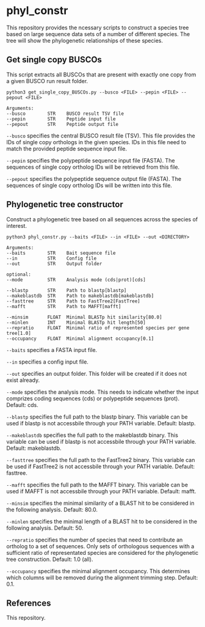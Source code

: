 # phyl_constr
This repository provides the ncessary scripts to construct a species tree based on large sequence data sets of a number of different species. The tree will show the phylogenetic relationships of these species.

## Get single copy BUSCOs ###
This script extracts all BUSCOs that are present with exactly one copy from a given BUSCO run result folder.

```
python3 get_single_copy_BUSCOs.py --busco <FILE> --pepin <FILE> --pepout <FILE>

Arguments:
--busco        STR    BUSCO result TSV file
--pepin        STR    Peptide input file
--pepout       STR    Peptide output file
```

`--busco` specifies the central BUSCO result file (TSV). This file provides the IDs of single copy orthologs in the given species. IDs in this file need to match the provided peptide sequence input file.

`--pepin` specifies the polypeptide sequence input file (FASTA). The sequences of single copy ortholog IDs will be retrieved from this file.

`--pepout` specifies the polypeptide sequence output file (FASTA). The sequences of single copy ortholog IDs will be written into this file.


## Phylogenetic tree constructor ##
Construct a phylogenetic tree based on all sequences across the species of interest.

```
python3 phyl_constr.py --baits <FILE> --in <FILE> --out <DIRECTORY>

Arguments:
--baits        STR    Bait sequence file
--in           STR    Config file
--out          STR    Output folder

optional:
--mode         STR    Analysis mode (cds|prot)[cds]

--blastp       STR    Path to blastp[blastp]
--makeblastdb  STR    Path to makeblastdb[makeblastdb]
--fasttree     STR    Path to FastTree2[FastTree]
--mafft        STR    Path to MAFFT[mafft]
				
--minsim       FLOAT  Minimal BLASTp hit similarity[80.0]
--minlen       INT    Minimal BLASTp hit length[50]
--repratio     FLOAT  Minimal ratio of represented species per gene tree[1.0]
--occupancy    FLOAT  Minimal alignment occupancy[0.1]
```

`--baits` specifies a FASTA input file.

`--in` specifies a config input file.

`--out` specifies an output folder. This folder will be created if it does not exist already.

`--mode` specifies the analysis mode. This needs to indicate whether the input comprizes coding sequences (cds) or polypeptide sequences (prot). Default: cds.

`--blastp` specifies the full path to the blastp binary. This variable can be used if blastp is not accessbile through your PATH variable. Default: blastp.

`--makeblastdb` specifies the full path to the makeblastdb binary. This variable can be used if blastp is not accessbile through your PATH variable. Default: makeblastdb.

`--fasttree` specifies the full path to the FastTree2 binary. This variable can be used if FastTree2 is not accessbile through your PATH variable. Default: fasttree.

`--mafft` specifies the full path to the MAFFT binary. This variable can be used if MAFFT is not accessbile through your PATH variable. Default: mafft.

`--minsim` specifies the minimal similarity of a BLAST hit to be considered in the following analysis. Default: 80.0.

`--minlen` specifies the minimal length of a BLAST hit to be considered in the following analysis. Default: 50.

`--repratio` specifies the number of species that need to contribute an ortholog to a set of sequences. Only sets of orthologous sequences with a sufficient ratio of representated species are considered for the phylogenetic tree construction. Default: 1.0 (all).

`--occupancy` specifies the minimal alignment occupancy. This determines which columns will be removed during the alignment trimming step. Default: 0.1.

## References
This repository.
